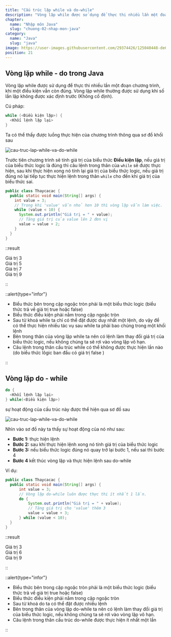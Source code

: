 ```yaml
---
title: "Cấu trúc lặp while và do-while"
description: "Vòng lặp while được sử dụng để thực thi nhiều lần một đoạn chương trình, khi một điều kiện vẫn còn đúng. Vòng lặp while thường được sử dụng khi số lần lặp không được xác định trước"
chapter:
  name: "Nhập môn Java"
  slug: "chuong-02-nhap-mon-java"
category:
  name: "Java"
  slug: "java"
image: https://user-images.githubusercontent.com/29374426/125040448-de6e1b80-e0c1-11eb-935f-2d0b21cab63f.png
position: 21
---
```


## Vòng lặp while - do trong Java

Vòng lặp while được sử dụng để thực thi nhiều lần một đoạn chương trình, khi một điều kiện vẫn còn đúng. Vòng lặp while thường được sử dụng khi số lần lặp không được xác định trước (Không cố định).

Cú pháp:

```java
while (<Điều kiện lặp>) {
  <Khối lệnh lặp lại>
}
```

Ta có thể thấy được luồng thực hiện của chương trình thông qua sơ đồ khối sau

![cau-truc-lap-while-va-do-while](https://user-images.githubusercontent.com/29374426/125040448-de6e1b80-e0c1-11eb-935f-2d0b21cab63f.png)

Trước tiên chương trình sẽ tính giá trị của biểu thức **Điều kiện lặp**, nếu giá trị của biểu thức logic là đúng thì câu lệnh trong thân của `while` sẽ được thực hiện, sau khi thực hiện xong nó tính lại giá trị của biểu thức logic, nếu giá trị đúng nó lại tiếp tục thực hiện lệnh trong thân `while` cho đến khi giá trị của biểu thức sai.

```java
public class Thaycacac {
  public static void main(String[] args) {
    int value = 3;
    // Trong khi 'value' vẫn nhỏ hơn 10 thì vòng lặp vẫn làm việc.
    while (value < 10) {
      System.out.println("Giá trị = " + value);
      // Tăng giá trị của value lên 2 đơn vị
      value = value + 2;
    }
  }
}
```

::result

Giá trị 3<br/>
Giá trị 5<br/>
Giá trị 7<br/>
Giá trị 9

::

::alert{type="infor"}

- Biểu thức bên trong cặp ngoặc tròn phải là một biểu thức logic (biểu thức trả về giá trị true hoặc false)
- Biểu thức điều kiện phải nằm trong cặp ngoặc tròn
- Sau từ khoá while ta chỉ có thể đặt được duy nhất một lệnh, do vậy để có thể thực hiện nhiều tác vụ sau while ta phải bao chúng trong một khối lệnh
- Bên trong thân của vòng lặp while ta nên có lệnh làm thay đổi giá trị của biểu thức logic, nếu không chúng ta sẽ rơi vào vòng lặp vô hạn.
- Câu lệnh trong thân cấu trúc while có thể không được thực hiện lần nào (do biểu thức lôgic ban đầu có giá trị false )

::

## Vòng lặp do - while

```java
do {
  <Khối lệnh lặp lại>
} while(<Điều kiện lặp>)
```

sự hoạt động của cấu trúc này được thể hiện qua sơ đồ sau

![cau-truc-lap-while-va-do-while](https://user-images.githubusercontent.com/29374426/125040504-f04fbe80-e0c1-11eb-82cd-dc68da15782e.png)

Nhìn vào sơ đồ này ta thấy sự hoạt động của nó như sau:

- **Bước 1:** thực hiện lệnh
- **Bước 2:** sau khi thực hiện lệnh xong nó tính giá trị của biểu thức logic
- **Bước 3:** nếu biểu thức logic đúng nó quay trở lại bước 1, nếu sai thì bước 4
- **Bước 4** kết thúc vòng lặp và thực hiện lệnh sau do-while

Ví dụ:

```java
public class Thaycacac {
  public static void main(String[] args) {
      int value = 3;
      // Vòng lặp do-while luôn được thực thi ít nhất 1 lần.
      do {
          System.out.println("Giá trị = " + value);
          // Tăng giá trị cho 'value' thêm 3
          value = value + 3;
      } while (value < 10);
  }
}
```

::result

Giá trị 3<br/>
Giá trị 6<br/>
Giá trị 9

::

::alert{type="infor"}

- Biểu thức bên trong cặp ngoặc tròn phải là một biểu thức logic (biểu thức trả về giá trị true hoặc false)
- Biểu thức điều kiện phải nằm trong cặp ngoặc tròn
- Sau từ khoá do ta có thể đặt được nhiều lệnh
- Bên trong thân của vòng lặp do-while ta nên có lệnh làm thay đổi giá trị của biểu thức logic, nếu không chúng ta sẽ rơi vào vòng lặp vô hạn.
- Câu lệnh trong thân cấu trúc do-while được thực hiện ít nhất một lần

::
